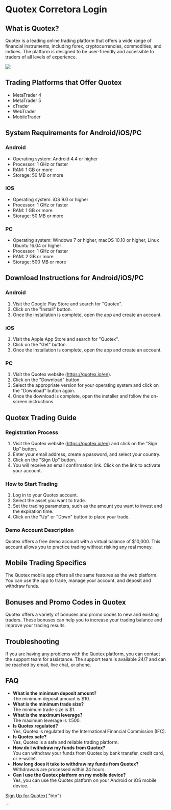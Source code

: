 # Quotex Corretora Login

## What is Quotex?

Quotex is a leading online trading platform that offers a wide range of
financial instruments, including forex, cryptocurrencies, commodities,
and indices. The platform is designed to be user-friendly and accessible
to traders of all levels of experience.

[![](https://static.quotex.io/files/12_en/300_250.jpg)](https://traff.sbs/brokerqxlid)

## Trading Platforms that Offer Quotex

-   MetaTrader 4
-   MetaTrader 5
-   cTrader
-   WebTrader
-   MobileTrader

## System Requirements for Android/iOS/PC

### Android

-   Operating system: Android 4.4 or higher
-   Processor: 1 GHz or faster
-   RAM: 1 GB or more
-   Storage: 50 MB or more

### iOS

-   Operating system: iOS 9.0 or higher
-   Processor: 1 GHz or faster
-   RAM: 1 GB or more
-   Storage: 50 MB or more

### PC

-   Operating system: Windows 7 or higher, macOS 10.10 or higher, Linux
    Ubuntu 16.04 or higher
-   Processor: 1 GHz or faster
-   RAM: 2 GB or more
-   Storage: 500 MB or more

## Download Instructions for Android/iOS/PC

### Android

1.  Visit the Google Play Store and search for "Quotex".
2.  Click on the "Install" button.
3.  Once the installation is complete, open the app and create an
    account.

### iOS

1.  Visit the Apple App Store and search for "Quotex".
2.  Click on the "Get" button.
3.  Once the installation is complete, open the app and create an
    account.

### PC

1.  Visit the Quotex website (https://quotex.io/en).
2.  Click on the "Download" button.
3.  Select the appropriate version for your operating system and click
    on the "Download" button again.
4.  Once the download is complete, open the installer and follow the
    on-screen instructions.

## Quotex Trading Guide

### Registration Process

1.  Visit the Quotex website (https://quotex.io/en) and click on the
    "Sign Up" button.
2.  Enter your email address, create a password, and select your
    country.
3.  Click on the "Sign Up" button.
4.  You will receive an email confirmation link. Click on the link to
    activate your account.

### How to Start Trading

1.  Log in to your Quotex account.
2.  Select the asset you want to trade.
3.  Set the trading parameters, such as the amount you want to invest
    and the expiration time.
4.  Click on the "Up" or "Down" button to place your trade.

### Demo Account Description

Quotex offers a free demo account with a virtual balance of \$10,000.
This account allows you to practice trading without risking any real
money.

## Mobile Trading Specifics

The Quotex mobile app offers all the same features as the web platform.
You can use the app to trade, manage your account, and deposit and
withdraw funds.

## Bonuses and Promo Codes in Quotex

Quotex offers a variety of bonuses and promo codes to new and existing
traders. These bonuses can help you to increase your trading balance and
improve your trading results.

## Troubleshooting

If you are having any problems with the Quotex platform, you can contact
the support team for assistance. The support team is available 24/7 and
can be reached by email, live chat, or phone.

## FAQ

-   **What is the minimum deposit amount?**\
    The minimum deposit amount is \$10.
-   **What is the minimum trade size?**\
    The minimum trade size is \$1.
-   **What is the maximum leverage?**\
    The maximum leverage is 1:500.
-   **Is Quotex regulated?**\
    Yes, Quotex is regulated by the International Financial Commission
    (IFC).
-   **Is Quotex safe?**\
    Yes, Quotex is a safe and reliable trading platform.
-   **How do I withdraw my funds from Quotex?**\
    You can withdraw your funds from Quotex by bank transfer, credit
    card, or e-wallet.
-   **How long does it take to withdraw my funds from Quotex?**\
    Withdrawals are processed within 24 hours.
-   **Can I use the Quotex platform on my mobile device?**\
    Yes, you can use the Quotex platform on your Android or iOS mobile
    device.

[Sign Up for
Quotex](\%22https://traff.sbs/brokerqxsignup\%22){."btn"}

\`\`\`

